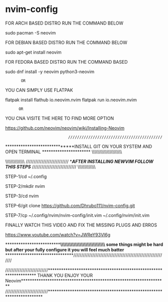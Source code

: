 # nvim-config

FOR ARCH BASED DISTRO RUN THE COMMAND BELOW

sudo pacman -S neovim

FOR DEBIAN BASED DISTRO RUN THE COMMAND BELOW  

sudo apt-get install neovim

FOR FEDORA BASED DISTRO RUN THE COMMAND BASED

sudo dnf install -y neovim python3-neovim

           OR 
YOU CAN SIMPLY USE FLATPAK

flatpak install flathub io.neovim.nvim
flatpak run io.neovim.nvim

          OR 

YOU CNA VISITE THE HERE TO FIND MORE OPTION 

https://github.com/neovim/neovim/wiki/Installing-Neovim

                                //////////////////////////////////////////
******************************INSTALL GIT ON YOUR SYSTEM AND OPEN TERMINAL **********************
                               \\\\\\\\\\\\\\\\\\\\\\\\\\\\\\\\\\\\\\\\\\\


\\\\\\\\\\\\\\\\\\\\\\\\\\\\                                         ///////////////////////////
****************************AFTER INSTALLING NEWVIM FOLLOW THIS STEPS***************************
////////////////////////////                                          \\\\\\\\\\\\\\\\\\\\\\\\\\



STEP-1/cd ~/.config

STEP-2/mkdir nvim

STEP-3/cd nvim

STEP-6/git clone https://github.com/Dhrubo111/nvim-config.git

STEP-7/cp ~/.config/nvim/nvim-config/init.vim ~/.config/nvim/init.vim


FINALLY WATCH THIS VIDEO AND FIX THE MISSING PLUGS AND ERROS 

https://www.youtube.com/watch?v=JWReY93Vl6g




*******************************\\\\\\\\\\\\\\\\\\\\\\\\\\\\\\\\\\\\\\\\\\\\\\\\\\\\\\\\\\\\
some things might be hard but after your fully configure it you will feel much batter******
*******************************////////////////////////////////////////////////////////////

///////////////////////////******************************************************************
THANK YOU ENJOY YOUR Neovim******************************************************************
///////////////////////////*********************************************************************
